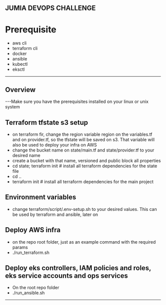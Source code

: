 ## JUMIA DEVOPS CHALLENGE
# Prerequisite
- aws cli
- terraform cli
- docker
- ansible
- kubectl
- eksctl


---
## Overview
---Make sure you have the prerequisites installed on your linux or unix system 

## Terraform tfstate s3 setup
* on terraform fir, change the region variable region on the variables.tf and on provider.tf, so the tfstate will be saved on s3. That variable will also be used to deploy your infra on AWS
* change the bucket name on state/main.tf and state/provider.tf to your desired name
* create a bucket with that name, versioned and public block all properties
* cd state; terraform init # install all terraform dependencies for the state file
* cd ..
* terraform init # install all terraform dependencies for the main project

## Environment variables
* change terraform/script/.env-setup.sh to your desired values. This can be used by terraform and ansible, later on

## Deploy AWS infra
* on the repo root folder, just as an example command with the required params
* ./run_terraform.sh

## Deploy eks controllers, IAM policies and roles, eks service accounts and ops services
* On the root repo folder
* ./run_ansible.sh


---

